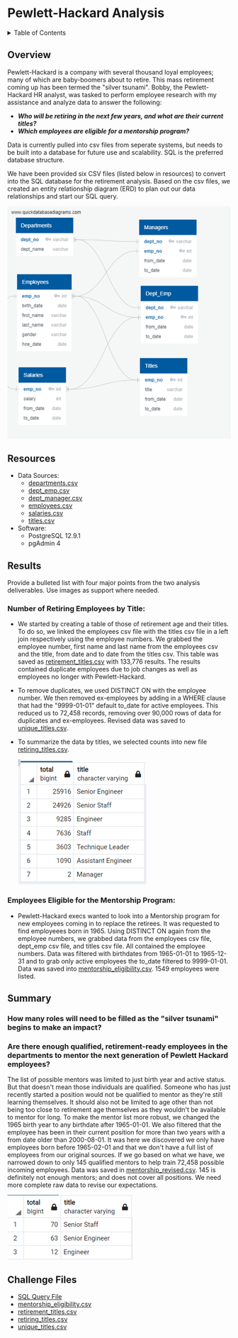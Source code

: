 # Pewlett-Hackard Analysis

<details><summary>Table of Contents</summary>
<p>

1. [Overview](https://github.com/catsdata/Pewlett-Hackard-Analysis#overview)
2. [Resources](https://github.com/catsdata/Pewlett-Hackard-Analysis#resources)
3. [Results](https://github.com/catsdata/Pewlett-Hackard-Analysis#results)
4. [Summary](https://github.com/catsdata/Pewlett-Hackard-Analysis#summary)

</p>
</details>

## Overview

Pewlett-Hackard is a company with several thousand loyal employees; many of which are baby-boomers about to retire.  This mass retirement coming up has been termed the "silver tsunami".  Bobby, the Pewlett-Hackard HR analyst, was tasked to perform employee research with my assistance and analyze data to answer the following:

- ***Who will be retiring in the next few years, and what are their current titles?***
- ***Which employees are eligible for a mentorship program?***

Data is currently pulled into csv files from seperate systems, but needs to be built into a database for future use and scalability.  SQL is the preferred database structure.

We have been provided six CSV files (listed below in resources) to convert into the SQL database for the retirement analysis.  Based on the csv files, we created an entity relationship diagram (ERD) to plan out our data relationships and start our SQL query.

![EmployeeDB.png](https://github.com/catsdata/Pewlett-Hackard-Analysis/blob/main/EmployeeDB.png)

## Resources

- Data Sources: 
    - [departments.csv](https://github.com/catsdata/Pewlett-Hackard-Analysis/blob/main/Data/departments.csv)
    - [dept_emp.csv](https://github.com/catsdata/Pewlett-Hackard-Analysis/blob/main/Data/dept_emp.csv)
    - [dept_manager.csv](https://github.com/catsdata/Pewlett-Hackard-Analysis/blob/main/Data/dept_manager.csv)
    - [employees.csv](https://github.com/catsdata/Pewlett-Hackard-Analysis/blob/main/Data/employees.csv)
    - [salaries.csv](https://github.com/catsdata/Pewlett-Hackard-Analysis/blob/main/Data/salaries.csv)
    - [titles.csv](https://github.com/catsdata/Pewlett-Hackard-Analysis/blob/main/Data/titles.csv)
- Software: 
    - PostgreSQL 12.9.1
    - pgAdmin 4

## Results

Provide a bulleted list with four major points from the two analysis deliverables. Use images as support where needed.

### Number of Retiring Employees by Title:

- We started by creating a table of those of retirement age and their titles.  To do so, we linked the employees csv file with the titles csv file in a left join respectively using the employee numbers.  We grabbed the employee number, first name and last name from the employees csv and the title, from date and to date from the titles csv.  This table was saved as [retirement_titles.csv](https://github.com/catsdata/Pewlett-Hackard-Analysis/blob/main/Data/retirement_titles.csv) with 133,776 results.  The results contained duplicate employees due to job changes as well as employees no longer with Pewlett-Hackard.

- To remove duplicates, we used DISTINCT ON with the employee number.  We then removed ex-employees by adding in a WHERE clause that had the "9999-01-01" default to_date for active employees.  This reduced us to 72,458 records, removing over 90,000 rows of data for duplicates and ex-employees.  Revised data was saved to [unique_titles.csv](https://github.com/catsdata/Pewlett-Hackard-Analysis/blob/main/Data/unique_titles.csv).

- To summarize the data by titles, we selected counts into new file [retiring_titles.csv](https://github.com/catsdata/Pewlett-Hackard-Analysis/blob/main/Data/retiring_titles.csv). 

   ![title_counts.PNG](https://github.com/catsdata/Pewlett-Hackard-Analysis/blob/main/title_counts.PNG)

### Employees Eligible for the Mentorship Program:

- Pewlett-Hackard execs wanted to look into a Mentorship program for new employees coming in to replace the retirees.  It was requested to find employeees born in 1965.  Using DISTINCT ON again from the employee numbers, we grabbed data from the employees csv file, dept_emp csv file, and titles csv file.  All contained the employee numbers.  Data was filtered with birthdates from 1965-01-01 to 1965-12-31 and to grab only active employees the to_date filtered to 9999-01-01.  Data was saved into [mentorship_eligibility.csv](https://github.com/catsdata/Pewlett-Hackard-Analysis/blob/main/Data/mentorship_eligibility.csv).  1549 employees were listed.

## Summary

### How many roles will need to be filled as the "silver tsunami" begins to make an impact? 

### Are there enough qualified, retirement-ready employees in the departments to mentor the next generation of Pewlett Hackard employees?

   The list of possible mentors was limited to just birth year and active status.  But that doesn't mean those individuals are qualified.  Someone who has just recently started a position would not be qualified to mentor as they're still learning themselves.  It should also not be limited to age other than not being too close to retirement age themselves as they wouldn't be available to mentor for long.   To make the mentor list more robust, we changed the 1965 birth year to any birthdate after 1965-01-01.  We also filtered that the employee has been in their current position for more than two years with a from date older than 2000-08-01.  It was here we discovered we only have employees born before 1965-02-01 and that we don't have a full list of employees from our original sources.  If we go based on what we have, we narrowed down to only 145 qualified mentors to help train 72,458 possible incoming employees.  Data was saved in [mentorship_revised.csv](https://github.com/catsdata/Pewlett-Hackard-Analysis/blob/main/Data/mentorship_revised.csv).  145 is definitely not enough mentors; and does not cover all positions.  We need more complete raw data to revise our expectations.  

   ![rev_title_counts.PNG](https://github.com/catsdata/Pewlett-Hackard-Analysis/blob/main/rev_title_counts.PNG)

## Challenge Files
- [SQL Query File](https://github.com/catsdata/Pewlett-Hackard-Analysis/blob/main/Queries/Employee_Database_challenge.sql)
- [mentorship_eligibility.csv](https://github.com/catsdata/Pewlett-Hackard-Analysis/blob/main/Data/mentorship_eligibility.csv)
- [retirement_titles.csv](https://github.com/catsdata/Pewlett-Hackard-Analysis/blob/main/Data/retirement_titles.csv)
- [retiring_titles.csv](https://github.com/catsdata/Pewlett-Hackard-Analysis/blob/main/Data/retiring_titles.csv)
- [unique_titles.csv](https://github.com/catsdata/Pewlett-Hackard-Analysis/blob/main/Data/unique_titles.csv)



